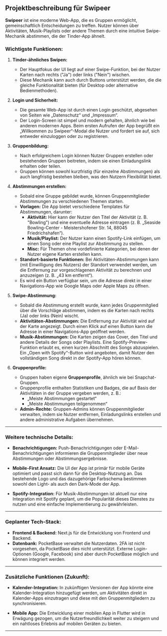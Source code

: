 ## Projektbeschreibung für Swipeer

**Swipeer** ist eine moderne Web-App, die es Gruppen ermöglicht, gemeinschaftlich Entscheidungen zu treffen. Nutzer können über Aktivitäten, Musik-Playlists oder andere Themen durch eine intuitive Swipe-Mechanik abstimmen, die der Tinder-App ähnelt.

### Wichtigste Funktionen:

1. **Tinder-ähnliches Swipen:**
   - Der Hauptfokus der UI liegt auf einer Swipe-Funktion, bei der Nutzer Karten nach rechts ("Ja") oder links ("Nein") wischen.
   - Diese Mechanik kann auch durch Buttons unterstützt werden, die die gleiche Funktionalität bieten (für Desktop oder alternative Bedienmethoden).

2. **Login und Sicherheit:**
   - Die gesamte Web-App ist durch einen Login geschützt, abgesehen von Seiten wie „Datenschutz“ und „Impressum“.
   - Der Login-Screen ist simpel und modern gehalten, ähnlich wie bei anderen modernen Apps. Beim ersten Aufrufen der App begrüßt ein „Willkommen zu Swipeer“-Modal die Nutzer und fordert sie auf, sich entweder einzuloggen oder zu registrieren.

3. **Gruppenbildung:**
   - Nach erfolgreichem Login können Nutzer Gruppen erstellen oder bestehenden Gruppen beitreten, indem sie einen Einladungslink erhalten oder teilen.
   - Gruppen können sowohl kurzfristig (für einzelne Abstimmungen) als auch langfristig bestehen bleiben, was den Nutzern Flexibilität bietet.

4. **Abstimmungen erstellen:**
   - Sobald eine Gruppe gebildet wurde, können Gruppenmitglieder Abstimmungen zu verschiedenen Themen starten. 
   - **Vorlagen:** Die App bietet verschiedene Templates für Abstimmungen, darunter:
     - **Aktivität:** Hier kann der Nutzer den Titel der Aktivität (z. B. "Bowling") und eine eventuelle Adresse eintragen (z. B. „Seaside Bowling-Center - Meistershofener Str. 14, 88045 Friedrichshafen“).
     - **Musik/Playlist:** Der Nutzer kann einen Spotify-Link einfügen, um einen Song oder eine Playlist zur Abstimmung zu stellen.
     - **Misc:** Für Themen ohne vordefinierte Kategorien, bei denen der Nutzer eigene Karten erstellen kann.
   - **Standort-basierte Funktionen:** Bei Aktivitäten-Abstimmungen kann (mit Einwilligung des Nutzers) der Standort verwendet werden, um die Entfernung zur vorgeschlagenen Aktivität zu berechnen und anzuzeigen (z. B. „43 km entfernt“).
   - Es wird ein Button verfügbar sein, um die Adresse direkt in einer Navigations-App wie Google Maps oder Apple Maps zu öffnen.

5. **Swipe-Abstimmung:**
   - Sobald die Abstimmung erstellt wurde, kann jedes Gruppenmitglied über die Vorschläge abstimmen, indem es die Karten nach rechts (Ja) oder links (Nein) wischt.
   - **Aktivitäten-Abstimmungen:** Die Entfernung zur Aktivität wird auf der Karte angezeigt. Durch einen Klick auf einen Button kann die Adresse in einer Navigations-App geöffnet werden.
   - **Musik-Abstimmungen:** Die Karten zeigen das Cover, den Titel und andere Details der Songs oder Playlists. Eine Spotify-Preview-Funktion erlaubt es, einen kurzen Abschnitt des Songs abzuspielen. Ein „Open with Spotify“-Button wird angeboten, damit Nutzer den vollständigen Song direkt in der Spotify-App hören können.

6. **Gruppenprofile:**
   - Gruppen haben eigene **Gruppenprofile**, ähnlich wie bei Snapchat-Gruppen.
   - Gruppenprofile enthalten Statistiken und Badges, die auf Basis der Aktivitäten in der Gruppe vergeben werden, z. B.:
     - „Meiste Abstimmungen gestartet“
     - „Meiste Abstimmungen teilgenommen“
   - **Admin-Rechte:** Gruppen-Admins können Gruppenmitglieder verwalten, indem sie Nutzer entfernen, Einladungslinks erstellen und andere administrative Aufgaben übernehmen. 

---

### Weitere technische Details:

- **Benachrichtigungen:** Push-Benachrichtigungen oder E-Mail-Benachrichtigungen informieren die Gruppenmitglieder über neue Abstimmungen oder Abstimmungsergebnisse.
  
- **Mobile-First Ansatz:** Die UI der App ist primär für mobile Geräte optimiert und passt sich dann für die Desktop-Nutzung an. Das bestehende Logo und das dazugehörige Farbschema bestimmen sowohl den Light- als auch den Dark-Mode der App.

- **Spotify-Integration:** Für Musik-Abstimmungen ist aktuell nur eine Integration mit Spotify geplant, um die Popularität dieses Dienstes zu nutzen und eine einfache Implementierung zu gewährleisten.

---

### Geplanter Tech-Stack:

- **Frontend & Backend:** Next.js für die Entwicklung von Frontend und Backend.
- **Datenbank:** PocketBase verwaltet die Nutzerdaten. 2FA ist nicht vorgesehen, da PocketBase dies nicht unterstützt. Externe Login-Optionen (Google, Facebook) sind aber durch PocketBase möglich und können integriert werden.
  
---

### Zusätzliche Funktionen (Zukunft):

- **Kalender-Integration:** In zukünftigen Versionen der App könnte eine Kalender-Integration hinzugefügt werden, um Aktivitäten direkt in Kalender-Apps einzutragen und diese mit den Gruppenmitgliedern zu synchronisieren.

- **Mobile App:** Die Entwicklung einer mobilen App in Flutter wird in Erwägung gezogen, um die Nutzerfreundlichkeit weiter zu steigern und ein nahtloses Erlebnis auf mobilen Geräten zu bieten.

---
